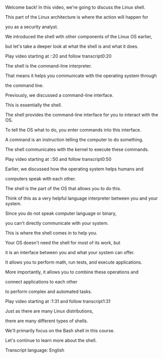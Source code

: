 Welcome back! In this video, we're going to discuss the Linux shell. 

This part of the Linux architecture is where the action will happen for 

you as a security analyst. 

We introduced the shell with other components of the Linux OS earlier, 

but let's take a deeper look at what the shell is and what it does.

Play video starting at ::20 and follow transcript0:20

The shell is the command-line interpreter. 

That means it helps you communicate with the operating system through 

the command line. 

Previously, we discussed a command-line interface. 

This is essentially the shell. 

The shell provides the command-line interface for you to interact with the OS. 

To tell the OS what to do, you enter commands into this interface. 

A command is an instruction telling the computer to do something. 

The shell communicates with the kernel to execute these commands.

Play video starting at ::50 and follow transcript0:50

Earlier, we discussed how the operating system helps humans and 

computers speak with each other. 

The shell is the part of the OS that allows you to do this. 

Think of this as a very helpful language interpreter between you and your system. 

Since you do not speak computer language or binary, 

you can't directly communicate with your system. 

This is where the shell comes in to help you. 

Your OS doesn't need the shell for most of its work, but 

it is an interface between you and what your system can offer. 

It allows you to perform math, run tests, and execute applications. 

More importantly, it allows you to combine these operations and 

connect applications to each other 

to perform complex and automated tasks.

Play video starting at :1:31 and follow transcript1:31

Just as there are many Linux distributions, 

there are many different types of shells. 

We'll primarily focus on the Bash shell in this course. 

Let's continue to learn more about the shell.

Transcript language: English